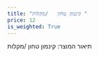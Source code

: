 ```yaml
---
title: "קינמון טחון   /מקלות "
price: 12
is_weighted: True
---
```


תיאור המוצר: קינמון טחון   /מקלות 
